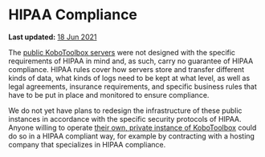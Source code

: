 # HIPAA Compliance
**Last updated:** <a href="https://github.com/kobotoolbox/docs/blob/e37d5511692edbf8a7de033d77d39269a4674dfd/source/hipaa_compliance.md" class="reference">18 Jun 2021</a>

The [public KoboToolbox servers](server.md) were not designed with the specific requirements of HIPAA in mind and, as such, carry no guarantee of HIPAA compliance. HIPAA rules cover how servers store and transfer different kinds of data, what kinds of logs need to be kept at what level, as well as legal agreements, insurance requirements, and specific business rules that have to be put in place and monitored to ensure compliance. 

We do not yet have plans to redesign the infrastructure of these public instances in accordance with the specific security protocols of HIPAA. Anyone willing to operate [their own, private instance of KoboToolbox](kobo_your_servers.md) could do so in a HIPAA compliant way, for example by contracting with a hosting company that specializes in HIPAA compliance.
